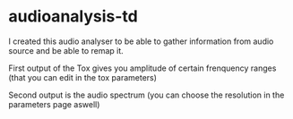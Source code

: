 # audioanalysis-td

I created this audio analyser to be able to gather information from audio source and be able to remap it. 

First output of the Tox gives you amplitude of certain frenquency ranges (that you can edit in the tox parameters)

Second output is the audio spectrum (you can choose the resolution in the parameters page aswell)
